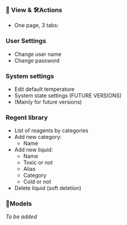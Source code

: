 ### 👀 View  & 🛠Actions

* One page, 3 tabs:

### User Settings
* Change user name
* Change password

### System settings
* Edit default temperature
* System state settings (FUTURE VERSIONS)
* (Mainly for future versions)

### Regent library
* List of reagents by categories
* Add new category:
	* Name
* Add new liquid:
	* Name
	* Toxic or not
	* Alias
	* Category
	* Cold or not
* Delete liquid (soft deletion)

### 🎨Models
*To be added*

